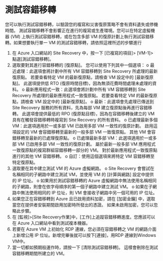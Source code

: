 # 測試容錯移轉

您可以執行測試容錯移轉，以驗證您的複寫和災害復原策略不會有資料遺失或停機時間。 測試容錯移轉不會影響正在進行的複寫或生產環境。您可以在特定虛擬機器 (VM) 上執行測試容錯移轉，或在包含多部 VM 的復原計劃上執行測試容錯移轉。如果想要執行單一 VM 的測試容錯移轉，請依照這裡所述的步驟進行
1.	在 Azure 入口網站的 Site Recovery 中，按一下 [已複寫的項目]> [VM-1]> 點選[測試容錯移轉]。
2.	選取要對其進行容錯移轉的 [復原點]。 您可以使用下列其中一個選項：
o	最近處理：此選項會將計劃中所有 VM 容錯移轉到 Site Recovery 所處理的最新復原點。 若要查看特定 VM 的最新復原點，請檢查 VM 設定中的 [最新復原點]。 此選項提供低 RTO (復原時間目標)，因為無須花費時間處理未處理的資料。
o	最新應用程式一致：此選項會將計劃中所有 VM 容錯移轉到 Site Recovery 所處理的最新應用程式一致復原點。 若要查看特定 VM 的最新復原點，請檢查 VM 設定中的 [最新復原點]。
o	最新：此選項會先處理已傳送到 Site Recovery 服務的所有資料，先為每部 VM 建立復原點後再進行容錯移轉。 此選項會提供最低的 RPO (復原點目標)，因為在容錯移轉後建立的 VM 具有在觸發容錯移轉時複寫到 Site Recovery 的所有資料。
o	已處理最新多個 VM：此選項適用於一或多部 VM 已啟用多部 VM 一致性的復原計劃。 啟用這項設定的 VM 會容錯移轉至最新的一般多部 VM 一致復原點。 其他 VM 會容錯移轉至最新的已處理復原點。
o	已處理最新多部 VM：此選項適用於一或多部 VM 已啟用多部 VM 一致性的復原計劃。 屬於最新一般多部 VM 應用程式一致復原點的複寫群組容錯移轉一部分的 VM。 對於最新應用程式一致復原點進行的其他 VM 容錯移轉。
o	自訂：使用這個選項來將特定 VM 容錯移轉至特定復原點。
3.	選取要在其中建立測試 VM 的 Azure 虛擬網路。
o	Site Recovery 會嘗試在名稱相同的子網路中建立測試 VM，並使用 VM 的 [計算與網路] 設定中提供的 IP 位址。
o	如果用於測試容錯移轉的 Azure 虛擬網路中無法使用名稱相同的子網路，則會在依字母順序的第一個子網路中建立測試 VM。
o	如果在子網路中無法使用相同的 IP 位址，則 VM 會接收子網路中另一個可用的 IP 位址。 
4.	如果您正在容錯移轉到 Azure 且已啟用資料加密，請在 [加密金鑰] 中，選取當您在提供者安裝期間啟用加密時所發出的憑證。 如果未啟用加密，您可以忽略此步驟。
5.	在 [監視]>[Site Recovery作業]中，[工作]上追蹤容錯移轉進度。您應該可以在 Azure 入口網站中看到測試複本機器。
6.	若要在 Azure VM 上初始化 RDP 連線，您必須在容錯移轉之 VM 的網路介面上新增公用 IP 位址。新增完畢後就可以按下[連接]，用RDP 連線到Windows VM中。
7.	當一切都如預期般運作時，請按一下 [清除測試容錯移轉]。 這樣會刪除在測試容錯移轉期間所建立的 VM。
